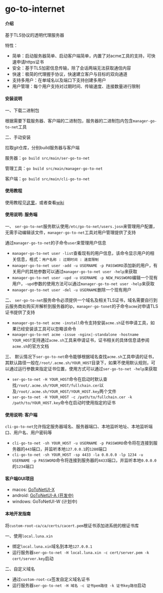 # go-to-internet

#### 介绍
基于TLS协议的透明代理服务器

特性：

- 简单：启动服务器简单、启动客户端简单，内置了对acme工具的支持，可快速申请https证书
- 安全：基于TLS加密信息传输，除了会话两端无法获取通信内容
- 快速：极简的代理握手协议，快速建立客户与目标的双向通道
- 支持多用户：在单域名以及端口下支持创建多用户
- 用户管理：每个用户支持对过期时间、传输速度、连接数量进行限制

#### 安装说明
一、下载二进制包

根据需要下载服务器、客户端的二进制包，服务器的二进制包内包含`manager-go-to-net`工具

二、手动安装

拉取git仓库，分别build服务器与客户端

服务器：`go build src/main/ser-go-to-net`

管理工具：`go build src/main/manager-go-to-net`

客户端：`go build src/main/cli-go-to-net`

#### 使用教程

使用教程见[这里](https://blog.luna.xin/article/29.html)，或者查看[wiki](https://github.com/Luna-CY/go-to-internet/wiki)

#### 使用说明: 服务端

一、 `ser-go-to-net`服务默认使用`/etc/go-to-net/users.josn`来管理用户配置，无需手动编辑该文件，`manager-go-to-net`工具对用户管理提供了支持

通过`manager-go-to-net`的子命令`user`来管理用户信息

- `manager-go-to-net user -list`查看现有的用户信息，该命令显示用户的相关信息，格式：`用户名称 : 过期时间 : 速度限制`
- `manager-go-to-net user -add -u USERNAME -p PASSWORD`添加新的用户，有关用户的其他参数可以通过`manager-go-to-net user -help`来获取
- `manager-go-to-net user -upd -u USERNAME -p NEW_PASSWORD`编辑一个现有用户，`-upd`参数的使用方法可以通过`manager-go-to-net user -help`来获取
- `manager-go-to-net user -del -u USERNAME`删除一个现有用户

二、 `ser-go-to-net`服务命令必须提供一个域名及相关TLS证书，域名需要自行到云服务商处购买并解析到服务器的ip，`manager-go-tonet`的子命令`acme`对申请TLS证书提供了支持

- `manager-go-to-net acme -install`命令支持安装`acme.sh`证书申请工具，如果已经安装该工具可以忽略该命令
- `manager-go-to-net acme -issue -nginx|-standalone -hostname YOUR_HOST`支持通过`acme.sh`工具来申请证书，证书相关的具体信息请参阅`acme.sh`的官方文档

三、 默认情况下`ser-go-to-net`命令能够根据域名查找`acme.sh`工具申请的证书，其默认路径一般在`/root/.acme.sh/YOUR_HOST`目录下，如果不使用默认规则，可以通过运行参数来指定证书位置，使用方式可以通过`ser-go-to-net -help`来获取

- `ser-go-to-net -H YOUR_HOST`命令在启动时默认查找`/root/.acme.sh/YOUR_HOST/fullchain.cer`以及`/root/.acme.sh/YOUR_HOST/YOUR_HOST.key`两个文件
- `ser-go-to-net -H YOUR_HOST -c /path/to/fullchain.cer -k /path/to/YOUR_HOST.key`命令在启动时使用指定的证书

#### 使用说明: 客户端

`cli-go-to-net`允许指定服务器域名、服务器端口、本地监听地址、本地监听端口、用户名、用户密码等

- `cli-go-to-net -sh YOUR_HOST -u USERNAME -p PASSWORD`命令将在连接到服务器的`443`端口，并监听本地`127.0.0.1`的`1280`端口
- `cli-go-to-net -sh YOUR_HOST -sp 4433 -la 0.0.0.0 -lp 1234 -u USERNAME -p PASSWORD`命令将连接到服务器的`4433`端口，并监听本地`0.0.0.0`的`1234`端口

#### 客户端GUI项目

- macos: [GoToNetUI-X](https://github.com/Luna-CY/GoToNetUI-X)
- android: [GoToNetUI-A (开发中)](https://github.com/Luna-CY/GoToNetUI-A)
- windows: GoToNetUI-W (计划中)

#### 本地开发指南
将`custom-root-ca/ca/certs/cacert.pem`根证书添加进系统的根证书库

一、使用`local.luna.xin`

- 绑定`local.luna.xin`域名到本地`127.0.0.1`
- 运行服务器`ser-go-to-net -H local.luna.xin -c cert/server.pem -k cert/server.key`启动

二、自定义域名
- 通过`custom-root-ca`签发自定义域名证书
- 运行服务器`ser-go-to-net -H 域名 -c 证书pem路径 -k 证书key路径`启动
